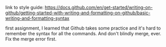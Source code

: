 link to style guide: https://docs.github.com/en/get-started/writing-on-github/getting-started-with-writing-and-formatting-on-github/basic-writing-and-formatting-syntax

first assignment, I learned that Github takes some practice and it's hard to remember the syntax for all the commands. And don't blindly merge, ever. Fix the merge error first.
